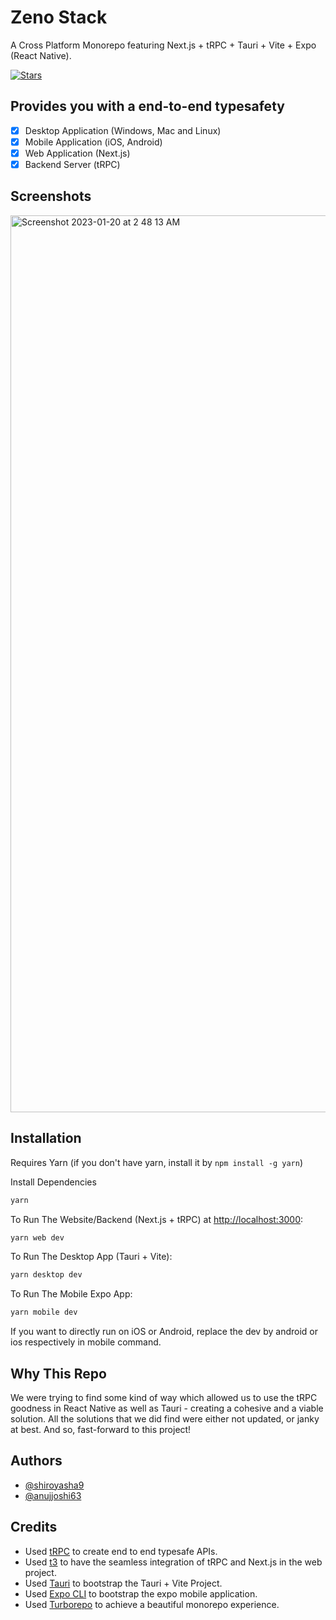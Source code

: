 # Zeno Stack

A Cross Platform Monorepo featuring Next.js + tRPC + Tauri + Vite + Expo (React Native).

[![Stars](https://img.shields.io/github/stars/zeno-oss/zeno?style=social)](https://github.com/zeno-oss/zeno)

## Provides you with a end-to-end typesafety

- [x] Desktop Application (Windows, Mac and Linux)
- [x] Mobile Application (iOS, Android)
- [x] Web Application (Next.js)
- [x] Backend Server (tRPC)

## Screenshots

<img width="1435" alt="Screenshot 2023-01-20 at 2 48 13 AM" src="https://user-images.githubusercontent.com/48734821/213563329-43c17b87-bc4c-44c0-80da-34388c66727c.png">

## Installation

Requires Yarn (if you don't have yarn, install it by `npm install -g yarn`)

Install Dependencies

```ps1
yarn
```

To Run The Website/Backend (Next.js + tRPC) at <http://localhost:3000>:

```ps1
yarn web dev
```

To Run The Desktop App (Tauri + Vite):

```ps1
yarn desktop dev
```

To Run The Mobile Expo App:

```ps1
yarn mobile dev
```

If you want to directly run on iOS or Android, replace the dev by android or ios respectively in mobile command.

## Why This Repo

We were trying to find some kind of way which allowed us to use the tRPC goodness in React Native as well as Tauri - creating a cohesive and a viable solution.
All the solutions that we did find were either not updated, or janky at best.
And so, fast-forward to this project!

## Authors

- [@shiroyasha9](https://github.com/shiroyasha9)
- [@anujjoshi63](https://github.com/anujjoshi63)

## Credits

- Used [tRPC](https://github.com/trpc/trpc) to create end to end typesafe APIs.
- Used [t3](https://create.t3.gg/) to have the seamless integration of tRPC and Next.js in the web project.
- Used [Tauri](https://tauri.app/) to bootstrap the Tauri + Vite Project.
- Used [Expo CLI](https://docs.expo.dev/) to bootstrap the expo mobile application.
- Used [Turborepo](https://github.com/vercel/turbo) to achieve a beautiful monorepo experience.
